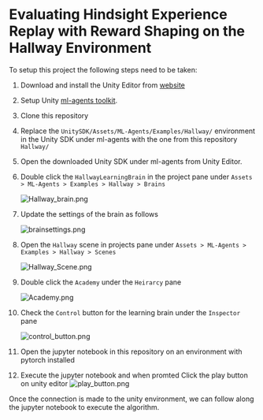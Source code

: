 # Evaluating Hindsight Experience Replay with Reward Shaping on the Hallway Environment

To setup this project the following steps need to be taken:
1. Download and install the Unity Editor from  [website](https://store.unity.com/products/unity-personal)  
2. Setup Unity [ml-agents toolkit](https://github.com/Unity-Technologies/ml-agents/blob/master/docs/Readme.md).
3. Clone this repository
3. Replace the `UnitySDK/Assets/ML-Agents/Examples/Hallway/` environment in the Unity SDK under ml-agents with the one from this repository `Hallway/`
4. Open the downloaded Unity SDK under ml-agents from Unity Editor.
5. Double click the `HallwayLearningBrain` in the project pane under `Assets > ML-Agents > Examples > Hallway > Brains`
 
    ![Hallway_brain.png](https://www.dropbox.com/s/vk76zbkwr44hfxj/Hallway_brain.png?dl=0&raw=1 )

6. Update the settings of the brain as follows

    ![brainsettings.png](https://www.dropbox.com/s/lbadtrqee8iipuf/brainsettings.png?dl=0&raw=1)

7. Open the `Hallway` scene in projects pane under `Assets > ML-Agents > Examples > Hallway > Scenes` 

    ![Hallway_Scene.png](https://www.dropbox.com/s/2h123ns13rjsu7o/Hallway_Scene.png?dl=0&raw=1)

8. Double click the `Academy` under the `Heirarcy` pane

    ![Academy.png](https://www.dropbox.com/s/6kd8w491pxdrucc/Academy.png?dl=0&raw=1)

9. Check the `Control` button for the learning brain under the `Inspector` pane

    ![control_button.png](https://www.dropbox.com/s/xh22t5k9awb9ux4/control_button.png?dl=0&raw=1)

8. Open the jupyter notebook in this repository on an environment with pytorch installed
9. Execute the jupyter notebook and when promted Click the play button on unity editor
    ![play_button.png](https://www.dropbox.com/s/xuacrw5owi8rml5/play_button.png?dl=0&raw=1)

Once the connection is made to the unity environment, we can follow along the jupyter notebook to execute the algorithm.